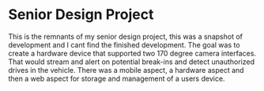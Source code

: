 # Senior Design Project

This is the remnants of my senior design project, this was a snapshot of development and I cant find the finished development. The goal was to create a hardware device that supported two 170 degree camera interfaces. That would stream and alert on potential break-ins and detect unauthorized drives in the vehicle. There was a mobile aspect, a hardware aspect and then a web aspect for storage and management of a users device.
